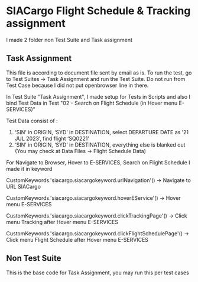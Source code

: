 # SIACargo Flight Schedule & Tracking assignment

I made 2 folder non Test Suite and Task assignment

## Task Assignment

This file is according to document file sent by email as is. To run the test, go to Test Suites -> Task Assignment and run the Test Suite. Do not run from Test Case because I did not put openbrowser line in there.

In Test Suite "Task Assignment", I made setup for Tests in Scripts and also I bind Test Data in Test "02 - Search on Flight Schedule (in Hover menu E-SERVICES)"

Test Data consist of :
1. ‘SIN' in ORIGIN, ‘SYD’ in DESTINATION, select DEPARTURE DATE as ’21 JUL 2023’, find flight ‘SQ0221’
2. ‘SIN' in ORIGIN, ‘SYD’ in DESTINATION, everything else is blanked out (You may check at Data Files -> Flight Schedule Data)

For Navigate to Browser, Hover to E-SERVICES, Search on Flight Schedule I made it in keyword

CustomKeywords.'siacargo.siacargokeyword.urlNavigation'() -> Navigate to URL SIACargo

CustomKeywords.'siacargo.siacargokeyword.hoverEService'() -> Hover menu E-SERVICES

CustomKeywords.'siacargo.siacargokeyword.clickTrackingPage'() -> Click menu Tracking after Hover menu E-SERVICES

CustomKeywords.'siacargo.siacargokeyword.clickFlightSchedulePage'() -> Click menu Flight Schedule after Hover menu E-SERVICES

## Non Test Suite

This is the base code for Task Assignment, you may run this per test cases